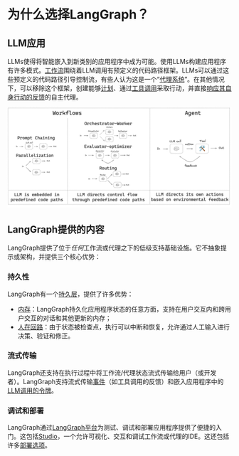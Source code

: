 # 为什么选择LangGraph？

## LLM应用

LLMs使得将智能嵌入到新类别的应用程序中成为可能。使用LLMs构建应用程序有许多模式。[工作流](https://www.anthropic.com/research/building-effective-agents)围绕着LLM调用有预定义的代码路径框架。LLMs可以通过这些预定义的代码路径引导控制流，有些人认为这是一个“[代理系统](https://www.anthropic.com/research/building-effective-agents)”。在其他情况下，可以移除这个框架，创建能够[计划](https://huyenchip.com/2025/01/07/agents.html)、通过[工具调用](https://python.langchain.com/docs/concepts/tool_calling/)采取行动，并直接[响应其自身行动的反馈](https://research.google/blog/react-synergizing-reasoning-and-acting-in-language-models/)的自主代理。

![代理工作流](img/agent_workflow.png)

## LangGraph提供的内容

LangGraph提供了位于*任何*工作流或代理之下的低级支持基础设施。它不抽象提示或架构，并提供三个核心优势：

### 持久性

LangGraph有一个[持久层](https://langchain-ai.github.io/langgraph/concepts/persistence/)，提供了许多优势：

- [内存](https://langchain-ai.github.io/langgraph/concepts/memory/)：LangGraph持久化应用程序状态的任意方面，支持在用户交互内和跨用户交互的对话和其他更新的内存；
- [人在回路](https://langchain-ai.github.io/langgraph/concepts/human_in_the_loop/)：由于状态被检查点，执行可以中断和恢复，允许通过人工输入进行决策、验证和修正。

### 流式传输

LangGraph还支持在执行过程中将工作流/代理状态流式传输给用户（或开发者）。LangGraph支持流式传输[事件](https://langchain-ai.github.io/langgraph/how-tos/streaming.ipynb#updates)（如工具调用的反馈）和嵌入应用程序中的[LLM调用的令牌](https://langchain-ai.github.io/langgraph/how-tos/streaming-tokens.ipynb)。

### 调试和部署

LangGraph通过[LangGraph平台](https://langchain-ai.github.io/langgraph/concepts/langgraph_platform/)为测试、调试和部署应用程序提供了便捷的入门。这包括[Studio](https://langchain-ai.github.io/langgraph/concepts/langgraph_studio/)，一个允许可视化、交互和调试工作流或代理的IDE。这还包括许多[部署选项](https://langchain-ai.github.io/langgraph/tutorials/deployment/)。